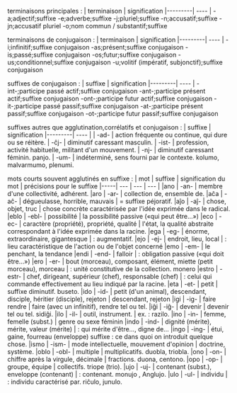 
terminaisons principales :
| terminaison | signification
|---------| ---- |
-a;adjectif;suffixe
-e;adverbe;suffixe
-j;pluriel;suffixe
-n;accusatif;suffixe
-jn;accusatif pluriel
-o;nom commun / substantif;suffixe

terminaisons de conjugaison :
| terminaison | signification
|---------| ---- |
-i;infinitif;suffixe conjugaison
-as;présent;suffixe conjugaison
-is;passé;suffixe conjugaison
-os;futur;suffixe conjugaison
-us;conditionnel;suffixe conjugaison
-u;volitif (impératif, subjonctif);suffixe conjugaison

suffixes de conjugaison :
| suffixe | signification
|---------| ---- |
-int-;participe passé actif;suffixe conjugaison
-ant-;participe présent actif;suffixe conjugaison
-ont-;participe futur actif;suffixe conjugaison
-it-;participe passé passif;suffixe conjugaison
-at-;participe présent passif;suffixe conjugaison
-ot-;participe futur passif;suffixe conjugaison

suffixes autres que agglutination,corrélatifs et conjugaison :
| suffixe | signification
|---------| ---- |
| -ad- | action fréquente ou continue, qui dure ou se réitère.
| -ĉj- | diminutif caressant masculin. 
| -ist- | profession, activité habituelle, militant d'un mouvement.
| -nj- | diminutif caressant féminin. panjo.
| -um- | indéterminé, sens fourni par le contexte. kolumo, malvarmumo, plenumi.

mots courts souvent agglutinés en suffixe :
| mot | suffixe  | signification du mot | précisions pour le suffixe
|-----| --- | --- | --- |
|ano | -an- | membre d'une collectivité, adhérent.
|aro | -ar- | collection de, ensemble de.
|aĉa | -aĉ- | dégueulasse, horrible, mauvais | = suffixe péjoratif.
|aĵo | -aĵ- | chose, objet, truc |  chose concrète caractérisée par l'idée exprimée dans le radical.
|eblo | -ebl- | possibilité | la possibilité passive («qui peut être…»)
|eco | -ec- | caractère (propriété), propriété, qualité | l'état, la qualité abstraite correspondant à l'idée exprimée dans la racine.
|ega | -eg- | énorme, extraordinaire, gigantesque | : augmentatif.
|ejo | -ej- | endroit, lieu, local | : lieu caractéristique de l'action ou de l'objet concerné
|emo | -em- | le penchant, la tendance
|endi | -end- | falloir | : obligation passive («qui doit être…»)
|ero | -er- | bout (morceau), composant, élément, miette (petit morceau), morceau | : unité constitutive de la collection. monero
|estro | -estr- | chef, dirigeant, supérieur (chef), responsable (chef) | : celui qui commande effectivement au lieu indiqué par la racine.
|eta | -et- | petit | suffixe diminutif. buseto.
|ido | -id- | petit (d'un animal), descendant, disciple, héritier (disciple), rejeton | descendant, rejeton
|igi | -ig- | faire rendre | faire (avec un infinitif), rendre tel ou tel.
|iĝi | -iĝ- | devenir | devenir tel ou tel. sidiĝi.
|ilo | -il- | outil, instrument. | ex. : razilo.
|ino | -in- | femme, femelle (subst.) | genre ou sexe féminin
|indo | -ind- | dignité (mérite), mérite, valeur (mérite) | : qui mérite d'être…, digne de…
|ingo | -ing- | étui, gaine, fourreau (enveloppe)  suffixe : ce dans quoi on introduit quelque chose.
|ismo | -ism- | mode intellectuelle, mouvement d'opinion | doctrine, système.
|oblo | -obl- | multiple | multiplicatifs. duobla, triobla.
|ono | -on- | chiffre après la virgule, décimale | fractions. duona, centono.
|opo | -op- | groupe, équipe | collectifs. triope (trio).
|ujo | -uj- | contenant (subst.), enveloppe (contenant) | : contenant. monujo , Anglujo.
|ulo | -ul- | individu | : individu caractérisé par. riĉulo, junulo.

